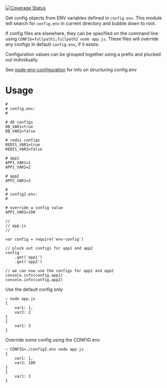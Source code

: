[![Coverage Status](https://coveralls.io/repos/johnmarkg/env-config/badge.svg?branch=master)](https://coveralls.io/r/<account>/<repository>?branch=master)

Get config objects from ENV variables defined in `config.env`.  This module will search for `config.env` in current directory and bubble down to root.  

If config files are elsewhere, they can be specified on the command line using `CONFIG=fullpath1;fullpath2 node app.js`.  These files will override any configs in default `config.env`, if it exists.

Configuration values can be grouped together using a prefix and plucked out individually.

See [node-env-configuration](https://github.com/whynotsoluciones/node-env-configuration) for info on structuring config.env


# Usage

```
#
# config.env:
#

# db configs
DB_VAR1=true
DB_VAR2=false

# redis configs
REDIS_VAR1=true
REDIS_VAR2=false

# app1
APP1_VAR1=1
APP1_VAR2=2

# app2
APP2_VAR1=3

```

```
#
# config2.env:
#

# override a config value
APP1_VAR2=100
```



```
//
// app.js
//

var config = require('env-config')

// pluck out configs for app1 and app2
config
	.get('app1')
	.get('app2')

// we can now use the configs for app1 and app2
console.info(config.app1)
console.info(config.app2)
```

Use the default config only
```
~ node app.js
{
	var1: 1,
	var2: 2
}
{
	var1: 3
}
```


Override some config using the CONFIG env
```
~ CONFIG=./config2.env node app.js
{
	var1: 1,
	var2: 100
}
{
	var1: 3
}
```


